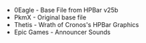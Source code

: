 - 0Eagle - Base File from HPBar v25b
- PkmX - Original base file
- Thetis - Wrath of Cronos's HPBar Graphics
- Epic Games - Announcer Sounds
